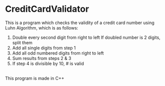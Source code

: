 # CreditCardValidator
This is a program which checks the validity of a credit card number using Luhn Algorithm, which is as follows:
1. Double every second digit from right to left
If doubled number is 2 digits, split them
2. Add all single digits from step 1
3. Add all odd numbered digits from right to left
4. Sum results from steps 2 & 3
5. If step 4 is divisible by 10, # is valid
<br>
This program is made in C++
